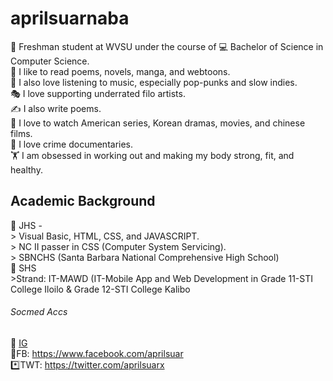 # aprilsuarnaba
🏫 Freshman student at WVSU under the course of 💻 Bachelor of Science in Computer Science. <br />
📖 I like to read poems, novels, manga, and webtoons. <br />
🎵 I also love listening to music, especially pop-punks and slow indies. <br />
🎭 I love supporting underrated filo artists.  <br />
✍️ I also write poems. <br />
🎥 I love to watch American series, Korean dramas, movies, and chinese films. <br />
🔫 I love crime documentaries. <br />
🏋️ I am obsessed in working out and making my body strong, fit, and healthy.  <br />

## Academic Background <br />
📔 JHS -  <br />
    > Visual Basic, HTML, CSS, and JAVASCRIPT. <br />
    > NC II passer in CSS (Computer System Servicing). <br />
    > SBNCHS (Santa Barbara National Comprehensive High School) <br />
📓 SHS <br />
    >Strand: IT-MAWD (IT-Mobile App and Web Development in Grade 11-STI College Iloilo & Grade 12-STI College Kalibo <br />
    
###### Socmed Accs <br />
 🌸 [IG](https://www.instagram.com/april.s__/) <br />
 🧑FB: https://www.facebook.com/aprilsuar <br />
 *️⃣TWT: https://twitter.com/aprilsuarx  <br />
 

